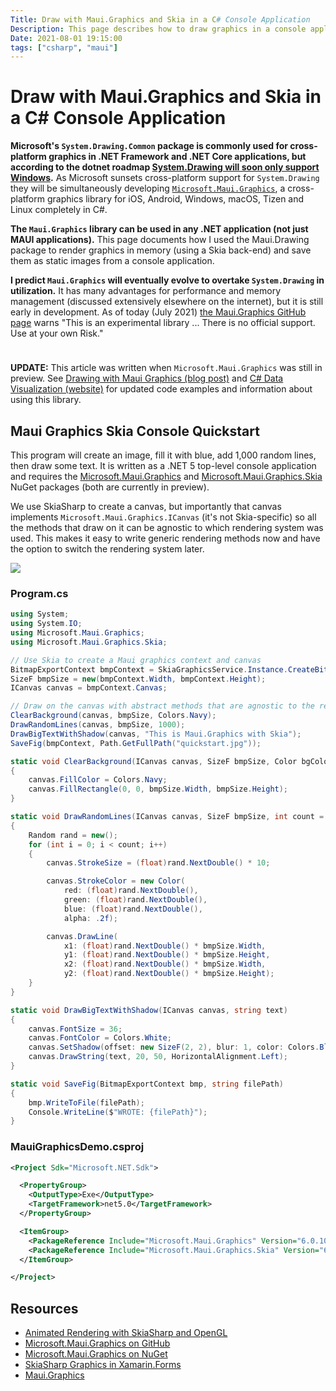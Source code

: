 ```yaml
---
Title: Draw with Maui.Graphics and Skia in a C# Console Application
Description: This page describes how to draw graphics in a console application with Maui Graphics and Skia
Date: 2021-08-01 19:15:00
tags: ["csharp", "maui"]
---
```


# Draw with Maui.Graphics and Skia in a C# Console Application

**Microsoft's `System.Drawing.Common` package is commonly used for cross-platform graphics in .NET Framework and .NET Core applications, but according to the dotnet roadmap [System.Drawing will soon only support Windows](https://github.com/dotnet/designs/blob/main/accepted/2021/system-drawing-win-only/system-drawing-win-only.md).** As Microsoft sunsets cross-platform support for `System.Drawing` they will be simultaneously developing [`Microsoft.Maui.Graphics`](https://github.com/dotnet/Microsoft.Maui.Graphics), a cross-platform graphics library for iOS, Android, Windows, macOS, Tizen and Linux completely in C#.

**The `Maui.Graphics` library can be used in any .NET application (not just MAUI applications).** This page documents how I used the Maui.Drawing package to render graphics in memory (using a Skia back-end) and save them as static images from a console application.

**I predict `Maui.Graphics` will eventually evolve to overtake `System.Drawing` in utilization.** It has many advantages for performance and memory management (discussed extensively elsewhere on the internet), but it is still early in development. As of today (July 2021) [the Maui.Graphics GitHub page](https://github.com/dotnet/Microsoft.Maui.Graphics) warns "This is an experimental library ... There is no official support. Use at your own Risk."

<svg xmlns="http://www.w3.org/2000/svg" style="display: none;">
  <symbol id="check-circle-fill" fill="currentColor" viewBox="0 0 16 16">
    <path d="M16 8A8 8 0 1 1 0 8a8 8 0 0 1 16 0zm-3.97-3.03a.75.75 0 0 0-1.08.022L7.477 9.417 5.384 7.323a.75.75 0 0 0-1.06 1.06L6.97 11.03a.75.75 0 0 0 1.079-.02l3.992-4.99a.75.75 0 0 0-.01-1.05z"/>
  </symbol>
  <symbol id="info-fill" fill="currentColor" viewBox="0 0 16 16">
    <path d="M8 16A8 8 0 1 0 8 0a8 8 0 0 0 0 16zm.93-9.412-1 4.705c-.07.34.029.533.304.533.194 0 .487-.07.686-.246l-.088.416c-.287.346-.92.598-1.465.598-.703 0-1.002-.422-.808-1.319l.738-3.468c.064-.293.006-.399-.287-.47l-.451-.081.082-.381 2.29-.287zM8 5.5a1 1 0 1 1 0-2 1 1 0 0 1 0 2z"/>
  </symbol>
  <symbol id="exclamation-triangle-fill" fill="currentColor" viewBox="0 0 16 16">
    <path d="M8.982 1.566a1.13 1.13 0 0 0-1.96 0L.165 13.233c-.457.778.091 1.767.98 1.767h13.713c.889 0 1.438-.99.98-1.767L8.982 1.566zM8 5c.535 0 .954.462.9.995l-.35 3.507a.552.552 0 0 1-1.1 0L7.1 5.995A.905.905 0 0 1 8 5zm.002 6a1 1 0 1 1 0 2 1 1 0 0 1 0-2z"/>
  </symbol>
</svg>

<div class="alert alert-primary d-flex align-items-center" role="alert">
  <svg class="bi flex-shrink-0 me-2" width="24" height="24" role="img" aria-label="Info:"><use xlink:href="https://swharden.com/static/2021/08/01/#info-fill"/></svg>
  <div>
    <strong>UPDATE:</strong> This article was written when <code>Microsoft.Maui.Graphics</code> was still in preview. See <a href="https://swharden.com/blog/2022-05-25-maui-graphics/" class="fw-bold">Drawing with Maui Graphics (blog post)</a> and <a href="https://swharden.com/csdv/" class="fw-bold">C# Data Visualization (website)</a> for updated code examples and information about using this library.
  </div>
</div>

## Maui Graphics Skia Console Quickstart

This program will create an image, fill it with blue, add 1,000 random lines, then draw some text. It is written as a .NET 5 top-level console application and requires the [Microsoft.Maui.Graphics](https://www.nuget.org/packages/Microsoft.Maui.Graphics) and [Microsoft.Maui.Graphics.Skia](https://www.nuget.org/packages/Microsoft.Maui.Graphics.Skia) NuGet packages (both are currently in preview). 

We use SkiaSharp to create a canvas, but importantly that canvas implements `Microsoft.Maui.Graphics.ICanvas` (it's not Skia-specific) so all the methods that draw on it can be agnostic to which rendering system was used. This makes it easy to write generic rendering methods now and have the option to switch the rendering system later.

<div class="text-center">

![](https://swharden.com/static/2021/08/01/maui-graphics-quickstart.jpg)

</div>

### Program.cs
```cs
using System;
using System.IO;
using Microsoft.Maui.Graphics;
using Microsoft.Maui.Graphics.Skia;

// Use Skia to create a Maui graphics context and canvas
BitmapExportContext bmpContext = SkiaGraphicsService.Instance.CreateBitmapExportContext(600, 400);
SizeF bmpSize = new(bmpContext.Width, bmpContext.Height);
ICanvas canvas = bmpContext.Canvas;

// Draw on the canvas with abstract methods that are agnostic to the renderer
ClearBackground(canvas, bmpSize, Colors.Navy);
DrawRandomLines(canvas, bmpSize, 1000);
DrawBigTextWithShadow(canvas, "This is Maui.Graphics with Skia");
SaveFig(bmpContext, Path.GetFullPath("quickstart.jpg"));

static void ClearBackground(ICanvas canvas, SizeF bmpSize, Color bgColor)
{
    canvas.FillColor = Colors.Navy;
    canvas.FillRectangle(0, 0, bmpSize.Width, bmpSize.Height);
}

static void DrawRandomLines(ICanvas canvas, SizeF bmpSize, int count = 1000)
{
    Random rand = new();
    for (int i = 0; i < count; i++)
    {
        canvas.StrokeSize = (float)rand.NextDouble() * 10;

        canvas.StrokeColor = new Color(
            red: (float)rand.NextDouble(),
            green: (float)rand.NextDouble(),
            blue: (float)rand.NextDouble(),
            alpha: .2f);

        canvas.DrawLine(
            x1: (float)rand.NextDouble() * bmpSize.Width,
            y1: (float)rand.NextDouble() * bmpSize.Height,
            x2: (float)rand.NextDouble() * bmpSize.Width,
            y2: (float)rand.NextDouble() * bmpSize.Height);
    }
}

static void DrawBigTextWithShadow(ICanvas canvas, string text)
{
    canvas.FontSize = 36;
    canvas.FontColor = Colors.White;
    canvas.SetShadow(offset: new SizeF(2, 2), blur: 1, color: Colors.Black);
    canvas.DrawString(text, 20, 50, HorizontalAlignment.Left);
}

static void SaveFig(BitmapExportContext bmp, string filePath)
{
    bmp.WriteToFile(filePath);
    Console.WriteLine($"WROTE: {filePath}");
}
```

### MauiGraphicsDemo.csproj
```xml
<Project Sdk="Microsoft.NET.Sdk">

  <PropertyGroup>
    <OutputType>Exe</OutputType>
    <TargetFramework>net5.0</TargetFramework>
  </PropertyGroup>

  <ItemGroup>
    <PackageReference Include="Microsoft.Maui.Graphics" Version="6.0.100-preview.6.299" />
    <PackageReference Include="Microsoft.Maui.Graphics.Skia" Version="6.0.100-preview.6.299" />
  </ItemGroup>

</Project>
```

## Resources
* [Animated Rendering with SkiaSharp and OpenGL](https://swharden.com/CsharpDataVis/)
* [Microsoft.Maui.Graphics on GitHub](https://github.com/dotnet/Microsoft.Maui.Graphics)
* [Microsoft.Maui.Graphics on NuGet](https://www.nuget.org/packages/Microsoft.Maui.Graphics/)
* [SkiaSharp Graphics in Xamarin.Forms](https://docs.microsoft.com/en-us/xamarin/xamarin-forms/user-interface/graphics/skiasharp/)
* [Maui.Graphics](https://maui.graphics)